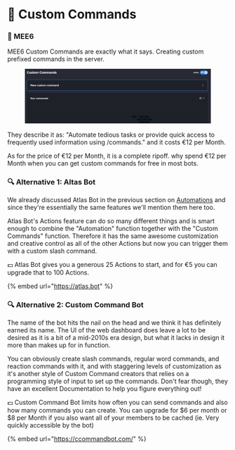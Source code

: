 # 👑 Custom Commands

### 👑 MEE6

MEE6 Custom Commands are exactly what it says. Creating custom prefixed commands in the server.

<figure><img src="../../.gitbook/assets/image (44).png" alt=""><figcaption></figcaption></figure>

They describe it as: "Automate tedious tasks or provide quick access to frequently used information using /commands." and it costs €12 per Month.

As for the price of €12 per Month, it is a complete ripoff. why spend €12 per Month when you can get custom commands for free in most bots.

### 🔍 Alternative 1: Altas Bot

We already discussed Atlas Bot in the previous section on [Automations](automations.md) and since they're essentially the same features we'll mention them here too.

Atlas Bot's Actions feature can do so many different things and is smart enough to combine the "Automation" function together with the "Custom Commands" function. Therefore it has the same awesome customization and creative control as all of the other Actions but now you can trigger them with a custom slash command.

💵 Atlas Bot gives you a generous 25 Actions to start, and for €5 you can upgrade that to 100 Actions.

{% embed url="https://atlas.bot" %}

### 🔍 Alternative 2: Custom Command Bot

The name of the bot hits the nail on the head and we think it has definitely earned its name. The UI of the web dashboard does leave a lot to be desired as it is a bit of a mid-2010s era design, but what it lacks in design it more than makes up for in function.

You can obviously create slash commands, regular word commands, and reaction commands with it, and with staggering levels of customization as it's another style of Custom Command creators that relies on a programming style of input to set up the commands. Don't fear though, they have an excellent Documentation to help you figure everything out!

💵 Custom Command Bot limits how often you can send commands and also how many commands you can create. You can upgrade for $6 per month or $8 per Month if you also want all of your members to be cached (ie. Very quickly accessible by the bot)

{% embed url="https://ccommandbot.com/" %}
